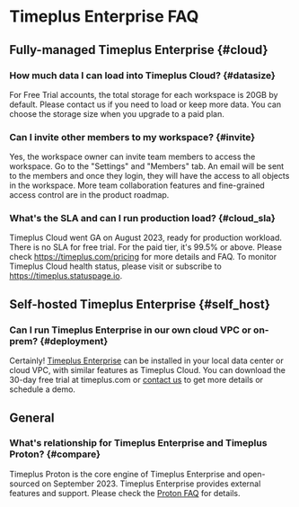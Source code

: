 # Timeplus Enterprise FAQ

## Fully-managed Timeplus Enterprise {#cloud}

### How much data I can load into Timeplus Cloud? {#datasize}

For Free Trial accounts, the total storage for each workspace is 20GB by default. Please contact us if you need to load or keep more data. You can choose the storage size when you upgrade to a paid plan.

### Can I invite other members to my workspace? {#invite}

Yes, the workspace owner can invite team members to access the workspace. Go to the "Settings" and "Members" tab. An email will be sent to the members and once they login, they will have the access to all objects in the workspace. More team collaboration features and fine-grained access control are in the product roadmap.

### What's the SLA and can I run production load? {#cloud_sla}

Timeplus Cloud went GA on August 2023, ready for production workload. There is no SLA for free trial. For the paid tier, it's 99.5% or above. Please check https://timeplus.com/pricing for more details and FAQ. To monitor Timeplus Cloud health status, please visit or subscribe to https://timeplus.statuspage.io.


## Self-hosted Timeplus Enterprise {#self_host}

### Can I run Timeplus Enterprise in our own cloud VPC or on-prem? {#deployment}

Certainly! [Timeplus Enterprise](/timeplus-enterprise) can be installed in your local data center or cloud VPC, with similar features as Timeplus Cloud. You can download the 30-day free trial at timeplus.com or [contact us](mailto:info@timeplus.com) to get more details or schedule a demo.

## General

### What's relationship for Timeplus Enterprise and Timeplus Proton? {#compare}

Timeplus Proton is the core engine of Timeplus Enterprise and open-sourced on September 2023. Timeplus Enterprise provides external features and support. Please check the [Proton FAQ](/proton-faq#compare) for details.
